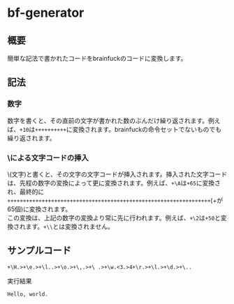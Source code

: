 # bf-generator

## 概要

簡単な記法で書かれたコードをbrainfuckのコードに変換します。

## 記法

### 数字

数字を書くと、その直前の文字が書かれた数のぶんだけ繰り返されます。例えば、```+10```は```++++++++++```に変換されます。brainfuckの命令セットでないものでも繰り返されます。

### \による文字コードの挿入

\\(文字)と書くと、その文字の文字コードが挿入されます。挿入された文字コードは、先程の数字の変換によって更に変換されます。例えば、```+\A```は```+65```に変換され、最終的に```+++++++++++++++++++++++++++++++++++++++++++++++++++++++++++++++++```(+が65個)に変換されます。  
この変換は、上記の数字の変換より常に先に行われます。例えば、```+\2```は```+50```と変換されます。```+\\```とは変換されません。

## サンプルコード

```
+\H.>+\e.>+\l..>+\o.>+\,.>+\ .>+\w.<3.>4+\r.>+\l.>+\d.>+\..
```

実行結果

```
Hello, world.
```
